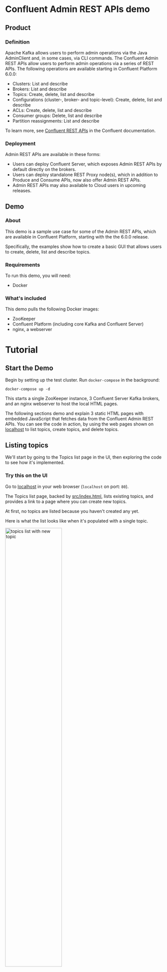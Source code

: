 # Confluent Admin REST APIs demo

## Product

### Definition

Apache Kafka allows users to perform admin operations via the Java AdminClient
and, in some cases, via CLI commands. The Confluent Admin REST APIs allow users
to perform admin operations via a series of REST APIs. The following operations
are available starting in Confluent Platform 6.0.0:

* Clusters: List and describe
* Brokers: List and describe
* Topics: Create, delete, list and describe
* Configurations (cluster-, broker- and topic-level): Create, delete, list and describe
* ACLs: Create, delete, list and describe
* Consumer groups: Delete, list and describe
* Partition reassignments: List and describe

To learn more, see
[Confluent REST APIs](https://docs.confluent.io/current/kafka-rest/index.html)
in the Confluent documentation.

### Deployment

Admin REST APIs are available in these forms:

* Users can deploy Confluent Server, which exposes Admin REST APIs by default directly on the brokers.
* Users can deploy standalone REST Proxy node(s), which in addition to Produce and Consume APIs, now also offer Admin REST APIs.
* Admin REST APIs may also available to Cloud users in upcoming releases.

## Demo

### About

This demo is a sample use case for some of the Admin REST APIs, which are
available in Confluent Platform, starting with the the 6.0.0 release.

Specifically, the examples show how to create a basic GUI that allows users to
create, delete, list and describe topics.

### Requirements

To run this demo, you will need:

* Docker

### What's included

This demo pulls the following Docker images:

* ZooKeeper
* Confluent Platform (including core Kafka and Confluent Server)
* nginx, a webserver

# Tutorial

## Start the Demo

Begin by setting up the test cluster. Run `docker-compose` in the background:

`docker-compose up -d`

This starts a single ZooKeeper instance, 3 Confluent Server Kafka brokers, and an nginx webserver to
host the local HTML pages.

The following sections demo and explain 3 static HTML pages with embedded
JavaScript that fetches data from the Confluent Admin REST APIs. You can see the
code in action, by using the web pages shown on [localhost](http://localhost:80) to
list topics, create topics, and delete topics.

## Listing topics

We'll start by going to the Topics list page in the UI, then exploring the code
to see how it's implemented.

### Try this on the UI

Go to [localhost](http://localhost:80) in your web browser (`localhost` on port: `80`).
   
The Topics list page, backed by [src/index.html](src/index.html), lists existing topics, and
provides a link to a page where you can create new topics.

At first, no topics are listed because you haven't created any yet.

Here is what the list looks like when it's populated with a single topic.

<img src="docs/images/topics-list-01.png" alt="topics list with new topic" width="60%"/>

### Explore sample code for listing topics

The index page ([src/index.html](src/index.html)), which shows a list of all topics, is
constructed using the following code:

``` html
<!doctype html>
<html lang="en">
  <head>
    <meta charset="utf-8"/>
    <title>Topic list</title>
    <script>
      function getTopics() {
        fetch('http://localhost:8090/kafka/v3/clusters')
          .then(response => response.json())
          .then(({data}) => fetch(data[0].metadata.self + '/topics'))
          .then(response => response.json())
          .then(({data}) => {
            document.getElementById('topics').innerHTML += data
              .filter(({topic_name}) => !topic_name.startsWith('_')) // Skip internal topics
              .map(topic => '<li><a href="./details.html?topic_name=' + topic.topic_name + '">' + topic.topic_name + '</a></li>')
              .join('');
          })
          .catch(error => console.warn(error));
      }
      window.onload = getTopics;
    </script>
  </head>
  <body>
    <ul id="topics">
      <li style="font-weight: bold;"><a href="./new.html">New topic ...</a></li>
    </ul>
  </body>
</html>
```

This code sets up an unordered list of existing topics, and an item that links
to the page for creating topics.

The JavaScript `getTopics` function populates the list of existing topics as follows:

-  First, we call the REST API to determine the cluster ID. Since the REST API can currently
   only be configured to work with a single cluster, the first element in the response
   is the one we're after.

- Then, we make a second HTTP request to get a list of all the topics.

- Finally, we display the topic names in the list along with a link to a details page.

## Creating topics

You might have noticed that our code above also filters topics that start with
`_`. This is done to avoid showing, e.g., the license topic. Most likely, the
list currently shows nothing. Therefore, the next step is to set up a page that
allows us to create topics.

### Try this on the UI

Return to the topics list in your [web browser](http://localhost:80) and, if you
haven't done so already, click **New topic..**.

<img src="docs/images/new-topic-create-00.png" alt="create topic form" width="60%"/>

### Explore the sample code for creating topics

The create topics page ([src/new.html](src/new.html)), displays a form that
allows users to input a topic name, partitions count and replication factor. It
is constructed using the following code:

``` html
<!doctype html>
<html lang="en">
  <head>
    <meta charset="utf-8"/>
    <title>New topic</title>
    <script>
      function createTopic(event) {
        event.preventDefault();
        fetch('http://localhost:8090/kafka/v3/clusters')
          .then(response => response.json())
          .then(({data}) =>
            fetch(data[0].metadata.self + '/topics', {
              method: 'post',
              body: JSON.stringify({
                topic_name: document.getElementById('topic_name').value,
                partitions_count: document.getElementById('partitions_count').value,
                replication_factor: document.getElementById('replication_factor').value
              }),
              headers: {'Content-Type': 'application/json'}
            })
          )
          .then(_ => {
            window.location.href = './index.html';
          })
          .catch(error => console.warn(error));
      }
    </script>
  </head>
  <body>
    <form>
      <label for="topic_name">Topic name:</label><br />
      <input type="text" id="topic_name" name="topic_name" /><br />
      <label for="partitions_count">Partitions count:</label><br />
      <input type="text" id="partitions_count" name="partitions_count" /><br />
      <label for="replication_factor">Replication factor:</label><br />
      <input type="text" id="replication_factor" name="replication_factor" /><br />
      <br />
      <button onclick="createTopic(event)">Create topic</button>
    </form>
  </body>
</html>
```

For simplicity, we are not allowing other parameters that the API supports, such
as configs. Also, this code doesn't validate input in any way.

The `createTopic` function works as follows:

- When the user clicks the **Create topic** button, we fetch the cluster ID (for simplicity,
  we haven't passed state from the previous page)

- We then perform a second HTTP request that creates a topic with the parameters
  the user provided in the form.

- Finally, our code goes back to the topic list where we should now see the topic we just created.

Use the "New topic" page to create some topics, and populate the topics list.

<img src="docs/images/new-topic-create-01.png" alt="create topic parameters" width="60%"/>

When you click **Create**, you are returned to the updated topics list.

## Describing and deleting topics

Now that you have some topics, you need a page where you can see more details on a
topic and possibly delete it.

### Try this on the UI

1. In your [web browser](http://localhost:80), go to the topics list:

   <img src="docs/images/topics-list-02.png" alt="topics list" width="60%"/>

2. Select a topic to view details on it. This page also gives you an option to
   delete the selected topic.

   <img src="docs/images/topics-describe.png" alt="topics describe" width="60%"/>

### Explore sample code for describing and deleting a topic

The topic details page ([src/details.html](src/details.html))displays the topic name, partitions
count and replication factor, along with a button to delete the topic.

``` html
<!doctype html>
<html lang="en">
  <head>
    <meta charset="utf-8"/>
    <title>Topic details</title>
    <script>
      function getTopic() {
        const topicName = new URLSearchParams(window.location.search).get('topic_name');
        document.getElementById('topic_name').innerHTML += topicName;
        fetch('http://localhost:8090/kafka/v3/clusters')
          .then(response => response.json())
          .then(({data}) => {
            topicUrl = data[0].metadata.self + '/topics/' + topicName;
            return fetch(topicUrl);
          })
          .then(response => response.json())
          .then(data => {
            document.getElementById('replication_factor').innerHTML += data.replication_factor;
            return data.partitions.related;
          })
          .then(url => fetch(url))
          .then(response => response.json())
          .then(({data}) => {
            document.getElementById('partitions_count').innerHTML += data.length;
          })
          .catch(error => console.warn(error));
      }
      function deleteTopic(event) {
        event.preventDefault();
        fetch(topicUrl, {method: 'delete'})
          .then(_ => {
            window.location.href = './index.html';
          })
          .catch(error => console.warn(error));
      }
      let topicUrl;
      window.onload = getTopic;
    </script>
  </head>
  <body>
    <ul id="topic">
      <li id="topic_name">Topic name: </li>
      <li id="partitions_count">Partitions count: </li>
      <li id="replication_factor">Replication factor: </li>
    </ul>
    <br />
    <button onclick="deleteTopic(event)">Delete topic</button>
  </body>
</html>
```

This code works in the following way:

- When the page loads, we retrieve the cluster ID and update the topic name
  (which has been passed in a query string parameter).

- In a second HTTP request, we describe the topic, and from the response we are
  able to update the replication factor in the document object model (DOM).
  Partition count is not returned, but we get a link to the actual partitions,
  so by following that link and counting the number of items in the response,
  we can figure out the partition count and update the DOM with that value.

- Finally, if the user clicks the **Delete topic** button, we perform an HTTP request
  that deletes the topic and takes us back to the list of topics where the deleted
  topic has now disappeared.
  
  For example, if you delete `my-test-topic`, it no longer shows in the topic list.
  
<img src="docs/images/topics-list-03.png" alt="list after topic delete" width="60%"/>
  
## Teardown

- Type `docker-compose down` to stop the demo.
- Run `docker ps` or `docker container ls` to make sure you have no running containers.
- Use `docker images` to view the images on your system.
- To remove the images one by one: ``docker image rm <image-id>``.
- To remove all Docker images from your system: `docker rmi $(docker images -q)`

